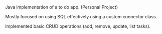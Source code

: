 Java implementation of a to do app. (Personal Project)

Mostly focused on using SQL effectively using a custom connector class.

Implemented basic CRUD operations (add, remove, update, list tasks).




 

